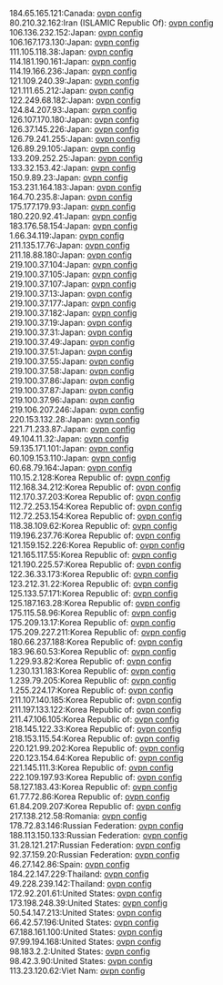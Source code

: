 184.65.165.121:Canada: [ovpn config](vpn/184_65_165_121.ovpn)  
80.210.32.162:Iran (ISLAMIC Republic Of): [ovpn config](vpn/80_210_32_162.ovpn)  
106.136.232.152:Japan: [ovpn config](vpn/106_136_232_152.ovpn)  
106.167.173.130:Japan: [ovpn config](vpn/106_167_173_130.ovpn)  
111.105.118.38:Japan: [ovpn config](vpn/111_105_118_38.ovpn)  
114.181.190.161:Japan: [ovpn config](vpn/114_181_190_161.ovpn)  
114.19.166.236:Japan: [ovpn config](vpn/114_19_166_236.ovpn)  
121.109.240.39:Japan: [ovpn config](vpn/121_109_240_39.ovpn)  
121.111.65.212:Japan: [ovpn config](vpn/121_111_65_212.ovpn)  
122.249.68.182:Japan: [ovpn config](vpn/122_249_68_182.ovpn)  
124.84.207.93:Japan: [ovpn config](vpn/124_84_207_93.ovpn)  
126.107.170.180:Japan: [ovpn config](vpn/126_107_170_180.ovpn)  
126.37.145.226:Japan: [ovpn config](vpn/126_37_145_226.ovpn)  
126.79.241.255:Japan: [ovpn config](vpn/126_79_241_255.ovpn)  
126.89.29.105:Japan: [ovpn config](vpn/126_89_29_105.ovpn)  
133.209.252.25:Japan: [ovpn config](vpn/133_209_252_25.ovpn)  
133.32.153.42:Japan: [ovpn config](vpn/133_32_153_42.ovpn)  
150.9.89.23:Japan: [ovpn config](vpn/150_9_89_23.ovpn)  
153.231.164.183:Japan: [ovpn config](vpn/153_231_164_183.ovpn)  
164.70.235.8:Japan: [ovpn config](vpn/164_70_235_8.ovpn)  
175.177.179.93:Japan: [ovpn config](vpn/175_177_179_93.ovpn)  
180.220.92.41:Japan: [ovpn config](vpn/180_220_92_41.ovpn)  
183.176.58.154:Japan: [ovpn config](vpn/183_176_58_154.ovpn)  
1.66.34.119:Japan: [ovpn config](vpn/1_66_34_119.ovpn)  
211.135.17.76:Japan: [ovpn config](vpn/211_135_17_76.ovpn)  
211.18.88.180:Japan: [ovpn config](vpn/211_18_88_180.ovpn)  
219.100.37.104:Japan: [ovpn config](vpn/219_100_37_104.ovpn)  
219.100.37.105:Japan: [ovpn config](vpn/219_100_37_105.ovpn)  
219.100.37.107:Japan: [ovpn config](vpn/219_100_37_107.ovpn)  
219.100.37.13:Japan: [ovpn config](vpn/219_100_37_13.ovpn)  
219.100.37.177:Japan: [ovpn config](vpn/219_100_37_177.ovpn)  
219.100.37.182:Japan: [ovpn config](vpn/219_100_37_182.ovpn)  
219.100.37.19:Japan: [ovpn config](vpn/219_100_37_19.ovpn)  
219.100.37.31:Japan: [ovpn config](vpn/219_100_37_31.ovpn)  
219.100.37.49:Japan: [ovpn config](vpn/219_100_37_49.ovpn)  
219.100.37.51:Japan: [ovpn config](vpn/219_100_37_51.ovpn)  
219.100.37.55:Japan: [ovpn config](vpn/219_100_37_55.ovpn)  
219.100.37.58:Japan: [ovpn config](vpn/219_100_37_58.ovpn)  
219.100.37.86:Japan: [ovpn config](vpn/219_100_37_86.ovpn)  
219.100.37.87:Japan: [ovpn config](vpn/219_100_37_87.ovpn)  
219.100.37.96:Japan: [ovpn config](vpn/219_100_37_96.ovpn)  
219.106.207.246:Japan: [ovpn config](vpn/219_106_207_246.ovpn)  
220.153.132.28:Japan: [ovpn config](vpn/220_153_132_28.ovpn)  
221.71.233.87:Japan: [ovpn config](vpn/221_71_233_87.ovpn)  
49.104.11.32:Japan: [ovpn config](vpn/49_104_11_32.ovpn)  
59.135.171.101:Japan: [ovpn config](vpn/59_135_171_101.ovpn)  
60.109.153.110:Japan: [ovpn config](vpn/60_109_153_110.ovpn)  
60.68.79.164:Japan: [ovpn config](vpn/60_68_79_164.ovpn)  
110.15.2.128:Korea Republic of: [ovpn config](vpn/110_15_2_128.ovpn)  
112.168.34.212:Korea Republic of: [ovpn config](vpn/112_168_34_212.ovpn)  
112.170.37.203:Korea Republic of: [ovpn config](vpn/112_170_37_203.ovpn)  
112.72.253.154:Korea Republic of: [ovpn config](vpn/112_72_253_154.ovpn)  
112.72.253.154:Korea Republic of: [ovpn config](vpn/112_72_253_154.ovpn)  
118.38.109.62:Korea Republic of: [ovpn config](vpn/118_38_109_62.ovpn)  
119.196.237.76:Korea Republic of: [ovpn config](vpn/119_196_237_76.ovpn)  
121.159.152.226:Korea Republic of: [ovpn config](vpn/121_159_152_226.ovpn)  
121.165.117.55:Korea Republic of: [ovpn config](vpn/121_165_117_55.ovpn)  
121.190.225.57:Korea Republic of: [ovpn config](vpn/121_190_225_57.ovpn)  
122.36.33.173:Korea Republic of: [ovpn config](vpn/122_36_33_173.ovpn)  
123.212.31.22:Korea Republic of: [ovpn config](vpn/123_212_31_22.ovpn)  
125.133.57.171:Korea Republic of: [ovpn config](vpn/125_133_57_171.ovpn)  
125.187.163.28:Korea Republic of: [ovpn config](vpn/125_187_163_28.ovpn)  
175.115.58.96:Korea Republic of: [ovpn config](vpn/175_115_58_96.ovpn)  
175.209.13.17:Korea Republic of: [ovpn config](vpn/175_209_13_17.ovpn)  
175.209.227.211:Korea Republic of: [ovpn config](vpn/175_209_227_211.ovpn)  
180.66.237.188:Korea Republic of: [ovpn config](vpn/180_66_237_188.ovpn)  
183.96.60.53:Korea Republic of: [ovpn config](vpn/183_96_60_53.ovpn)  
1.229.93.82:Korea Republic of: [ovpn config](vpn/1_229_93_82.ovpn)  
1.230.131.183:Korea Republic of: [ovpn config](vpn/1_230_131_183.ovpn)  
1.239.79.205:Korea Republic of: [ovpn config](vpn/1_239_79_205.ovpn)  
1.255.224.17:Korea Republic of: [ovpn config](vpn/1_255_224_17.ovpn)  
211.107.140.185:Korea Republic of: [ovpn config](vpn/211_107_140_185.ovpn)  
211.197.133.122:Korea Republic of: [ovpn config](vpn/211_197_133_122.ovpn)  
211.47.106.105:Korea Republic of: [ovpn config](vpn/211_47_106_105.ovpn)  
218.145.122.33:Korea Republic of: [ovpn config](vpn/218_145_122_33.ovpn)  
218.153.115.54:Korea Republic of: [ovpn config](vpn/218_153_115_54.ovpn)  
220.121.99.202:Korea Republic of: [ovpn config](vpn/220_121_99_202.ovpn)  
220.123.154.64:Korea Republic of: [ovpn config](vpn/220_123_154_64.ovpn)  
221.145.111.3:Korea Republic of: [ovpn config](vpn/221_145_111_3.ovpn)  
222.109.197.93:Korea Republic of: [ovpn config](vpn/222_109_197_93.ovpn)  
58.127.183.43:Korea Republic of: [ovpn config](vpn/58_127_183_43.ovpn)  
61.77.72.86:Korea Republic of: [ovpn config](vpn/61_77_72_86.ovpn)  
61.84.209.207:Korea Republic of: [ovpn config](vpn/61_84_209_207.ovpn)  
217.138.212.58:Romania: [ovpn config](vpn/217_138_212_58.ovpn)  
178.72.83.146:Russian Federation: [ovpn config](vpn/178_72_83_146.ovpn)  
188.113.150.133:Russian Federation: [ovpn config](vpn/188_113_150_133.ovpn)  
31.28.121.217:Russian Federation: [ovpn config](vpn/31_28_121_217.ovpn)  
92.37.159.20:Russian Federation: [ovpn config](vpn/92_37_159_20.ovpn)  
46.27.142.86:Spain: [ovpn config](vpn/46_27_142_86.ovpn)  
184.22.147.229:Thailand: [ovpn config](vpn/184_22_147_229.ovpn)  
49.228.239.142:Thailand: [ovpn config](vpn/49_228_239_142.ovpn)  
172.92.201.61:United States: [ovpn config](vpn/172_92_201_61.ovpn)  
173.198.248.39:United States: [ovpn config](vpn/173_198_248_39.ovpn)  
50.54.147.213:United States: [ovpn config](vpn/50_54_147_213.ovpn)  
66.42.57.196:United States: [ovpn config](vpn/66_42_57_196.ovpn)  
67.188.161.100:United States: [ovpn config](vpn/67_188_161_100.ovpn)  
97.99.194.168:United States: [ovpn config](vpn/97_99_194_168.ovpn)  
98.183.2.2:United States: [ovpn config](vpn/98_183_2_2.ovpn)  
98.42.3.90:United States: [ovpn config](vpn/98_42_3_90.ovpn)  
113.23.120.62:Viet Nam: [ovpn config](vpn/113_23_120_62.ovpn)  
